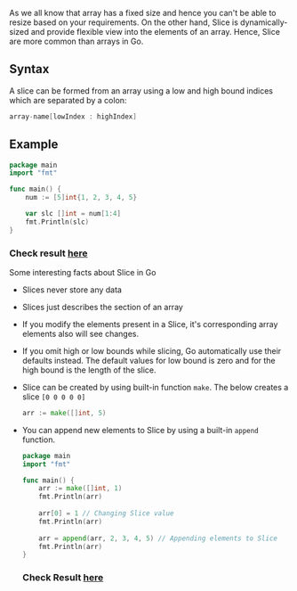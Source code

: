 As we all know that array has a fixed size and hence you can't be able to resize based on your requirements. On the other hand, Slice is dynamically-sized and provide flexible view into the elements of an array. Hence, Slice are more common than arrays in Go.

## Syntax

A slice can be formed from an array using a low and high bound indices which are separated by a colon:

```go
array-name[lowIndex : highIndex]
```

## Example

```go
package main
import "fmt"

func main() {
	num := [5]int{1, 2, 3, 4, 5}

	var slc []int = num[1:4]
	fmt.Println(slc)
}
```
### Check result [here](https://onecompiler.com/go/3vq7njk4f)


Some interesting facts about Slice in Go

* Slices never store any data
* Slices just describes the section of an array
* If you modify the elements present in a Slice, it's corresponding array elements also will see changes.
* If you omit high or low bounds while slicing, Go automatically use their defaults instead. The default values for low bound is zero and for the high bound is the length of the slice.
* Slice can be created by using built-in function `make`. The below creates a slice `[0 0 0 0 0]`

    ```go
    arr := make([]int, 5)
    ```
* You can append new elements to Slice by using a built-in `append` function. 
    ```go
    package main
    import "fmt"

    func main() {
        arr := make([]int, 1)
        fmt.Println(arr)
        
        arr[0] = 1 // Changing Slice value
        fmt.Println(arr)
        
        arr = append(arr, 2, 3, 4, 5) // Appending elements to Slice
        fmt.Println(arr)
    }
    ```

    ### Check Result [here](https://onecompiler.com/go/3vq7q5aap)

